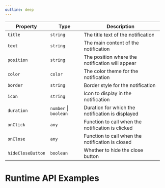 ```yaml
---
outline: deep
---
```


| Property          | Type                  | Description                                       |
| ----------------- | --------------------- | ------------------------------------------------- |
| `title`           | `string`              | The title text of the notification                |
| `text`            | `string`              | The main content of the notification              |
| `position`        | `string`              | The position where the notification will appear   |
| `color`           | `color`               | The color theme for the notification              |
| `border`          | `string`              | Border style for the notification                 |
| `icon`            | `string`              | Icon to display in the notification               |
| `duration`        | `number` \| `boolean` | Duration for which the notification is displayed  |
| `onClick`         | `any`                 | Function to call when the notification is clicked |
| `onClose`         | `any`                 | Function to call when the notification is closed  |
| `hideCloseButton` | `boolean`             | Whether to hide the close button                  |

# Runtime API Examples
